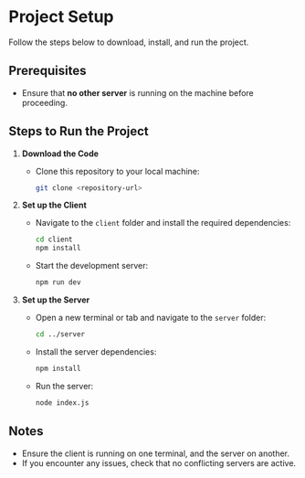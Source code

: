 # Project Setup

Follow the steps below to download, install, and run the project.

## Prerequisites
- Ensure that **no other server** is running on the machine before proceeding.

## Steps to Run the Project

1. **Download the Code**
   - Clone this repository to your local machine:
     ```bash
     git clone <repository-url>
     ```

2. **Set up the Client**
   - Navigate to the `client` folder and install the required dependencies:
     ```bash
     cd client
     npm install
     ```
   - Start the development server:
     ```bash
     npm run dev
     ```

3. **Set up the Server**
   - Open a new terminal or tab and navigate to the `server` folder:
     ```bash
     cd ../server
     ```
   - Install the server dependencies:
     ```bash
     npm install
     ```
   - Run the server:
     ```bash
     node index.js
     ```

## Notes
- Ensure the client is running on one terminal, and the server on another.
- If you encounter any issues, check that no conflicting servers are active.

